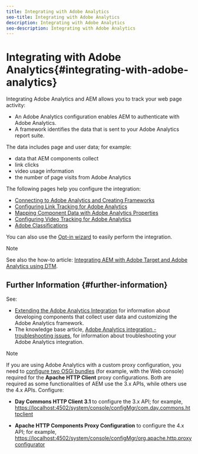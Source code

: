 ```yaml
---
title: Integrating with Adobe Analytics
seo-title: Integrating with Adobe Analytics
description: Integrating with Adobe Analytics 
seo-description: Integrating with Adobe Analytics 
---
```


# Integrating with Adobe Analytics{#integrating-with-adobe-analytics}

Integrating Adobe Analytics and AEM allows you to track your web page activity:

* An Adobe Analytics configuration enables AEM to authenticate with Adobe Analytics.
* A framework identifies the data that is sent to your Adobe Analytics report suite.

The data includes page and user data; for example:

* data that AEM components collect
* link clicks
* video usage information
* the number of page visits from Adobe Analytics

The following pages help you configure the integration:

* [Connecting to Adobe Analytics and Creating Frameworks](https://docs.adobe.com/content/help/en/experience-manager-65/administering/integration/adobeanalytics-connect.html)
* [Configuring Link Tracking for Adobe Analytics](https://docs.adobe.com/content/help/en/experience-manager-65/administering/integration/adobeanalytics-link.html)
* [Mapping Component Data with Adobe Analytics Properties](https://docs.adobe.com/content/help/en/experience-manager-65/administering/integration/adobeanalytics-mapping.html)
* [Configuring Video Tracking for Adobe Analytics](https://docs.adobe.com/content/help/en/experience-manager-65/administering/integration/adobeanalytics-video.html)
* [Adobe Classifications](https://docs.adobe.com/content/help/en/experience-manager-65/administering/integration/adobeanalytics-classifications.html)

You can also use the [Opt-in wizard](https://docs.adobe.com/content/help/en/experience-manager-65/administering/integration/opt-in.html) to easily perform the integration.

>[!NOTE]
>
>See also the how-to article: [Integrating AEM with Adobe Target and Adobe Analytics using DTM](https://helpx.adobe.com/experience-manager/using/integrate-digital-marketing-solutions.html).

## Further Information {#further-information}

See:

* [Extending the Adobe Analytics Integration](https://docs.adobe.com/content/help/en/experience-manager-65/developing/extending-aem/extending-analytics/extending-analytics.html) for information about developing components that collect user data and customizing the Adobe Analytics framework.
* The knowledge base article, [Adobe Analytics integration - troubleshooting issues](https://helpx.adobe.com/experience-manager/kb/sitecatalystintegrationtroubleshooting.html), for information about troubleshooting your Adobe Analytics integration.

>[!NOTE]
>
>If you are using Adobe Analytics with a custom proxy configuration, you need to [configure two OSGi bundles](https://docs.adobe.com/content/help/en/experience-manager-65/deploying/configuring/configuring-osgi.html) (for example, with the Web console) required for the **Apache HTTP Client** proxy configurations. Both are required as some functionalities of AEM use the 3.x APIs, while others use the 4.x APIs. Configure:
>
>* **Day Commons HTTP Client 3.1** to configure the 3.x API;
>  for example, [https://localhost:4502/system/console/configMgr/com.day.commons.httpclient](https://localhost:4502/system/console/configMgr/com.day.commons.httpclient)
>
>* **Apache HTTP Components Proxy Configuration** to configure the 4.x API;
>  for example, [https://localhost:4502/system/console/configMgr/org.apache.http.proxyconfigurator](https://localhost:4502/system/console/configMgr/org.apache.http.proxyconfigurator)
>

